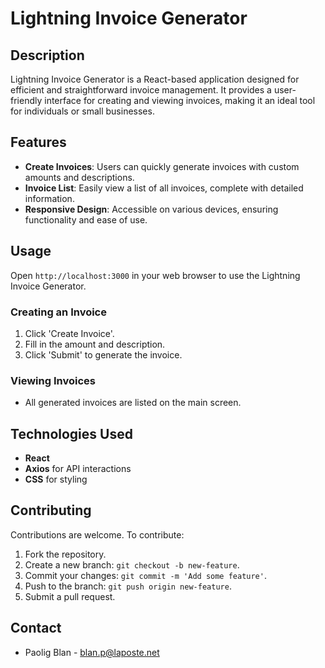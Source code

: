 # Lightning Invoice Generator

## Description

Lightning Invoice Generator is a React-based application designed for efficient and straightforward invoice management. It provides a user-friendly interface for creating and viewing invoices, making it an ideal tool for individuals or small businesses.

## Features

- **Create Invoices**: Users can quickly generate invoices with custom amounts and descriptions.
- **Invoice List**: Easily view a list of all invoices, complete with detailed information.
- **Responsive Design**: Accessible on various devices, ensuring functionality and ease of use.

## Usage

Open `http://localhost:3000` in your web browser to use the Lightning Invoice Generator.

### Creating an Invoice

1. Click 'Create Invoice'.
2. Fill in the amount and description.
3. Click 'Submit' to generate the invoice.

### Viewing Invoices

- All generated invoices are listed on the main screen.

## Technologies Used

- **React**
- **Axios** for API interactions
- **CSS** for styling

## Contributing

Contributions are welcome. To contribute:

1. Fork the repository.
2. Create a new branch: `git checkout -b new-feature`.
3. Commit your changes: `git commit -m 'Add some feature'`.
4. Push to the branch: `git push origin new-feature`.
5. Submit a pull request.


## Contact

- Paolig Blan - blan.p@laposte.net
